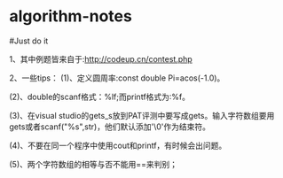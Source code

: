 # algorithm-notes
#Just do it


1、其中例题皆来自于:http://codeup.cn/contest.php

2、一些tips：
(1)、定义圆周率:const double Pi=acos(-1.0)。

(2)、double的scanf格式：%lf;而printf格式为:%f。

(3)、在visual studio的gets_s放到PAT评测中要写成gets。输入字符数组要用gets或者scanf("%s",str)，他们默认添加'\0'作为结束符。

(4)、不要在同一个程序中使用cout和printf，有时候会出问题。

(5)、两个字符数组的相等与否不能用==来判别；

